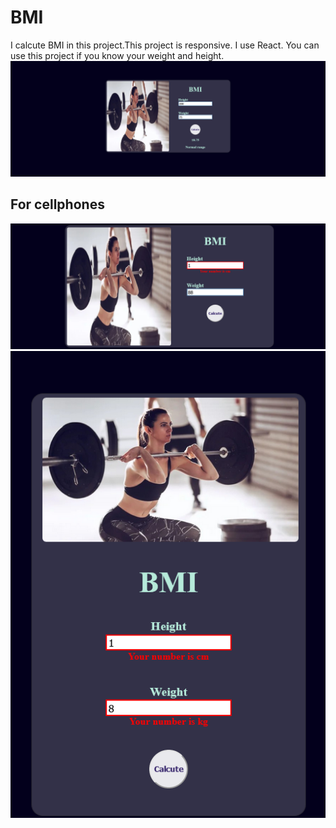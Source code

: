# BMI

I calcute BMI in this project.This project is responsive.
I use React.
You can use this project if you know your weight and height.
![PC](3.png)


## For cellphones
![PC](1.png)
![PC](2.png)
